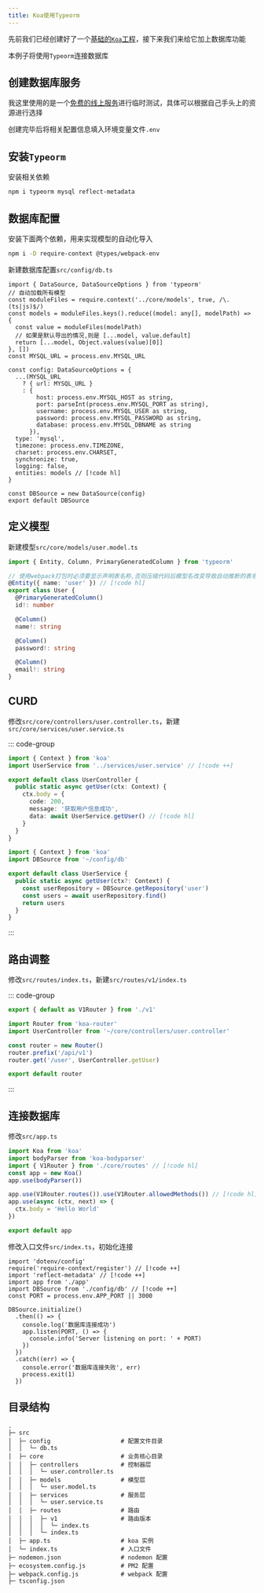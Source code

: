 ```yaml
---
title: Koa使用Typeorm
---
```


先前我们已经创建好了一个[基础的`Koa`工程](./create.md)，接下来我们来给它加上数据库功能

本例子将使用`Typeorm`连接数据库

## 创建数据库服务

我这里使用的是一个[免费的线上服务](https://methodot.com/)进行临时测试，具体可以根据自己手头上的资源进行选择

创建完毕后将相关配置信息填入环境变量文件`.env`

## 安装`Typeorm`

安装相关依赖

```sh
npm i typeorm mysql reflect-metadata
```

## 数据库配置

安装下面两个依赖，用来实现模型的自动化导入

```sh
npm i -D require-context @types/webpack-env
```

新建数据库配置`src/config/db.ts`

```ts{2-8}
import { DataSource, DataSourceOptions } from 'typeorm'
// 自动加载所有模型
const moduleFiles = require.context('../core/models', true, /\.(ts|js)$/)
const models = moduleFiles.keys().reduce((model: any[], modelPath) => {
  const value = moduleFiles(modelPath)
  // 如果是默认导出的情况,则是 [...model, value.default]
  return [...model, Object.values(value)[0]]
}, [])
const MYSQL_URL = process.env.MYSQL_URL

const config: DataSourceOptions = {
  ...(MYSQL_URL
    ? { url: MYSQL_URL }
    : {
        host: process.env.MYSQL_HOST as string,
        port: parseInt(process.env.MYSQL_PORT as string),
        username: process.env.MYSQL_USER as string,
        password: process.env.MYSQL_PASSWORD as string,
        database: process.env.MYSQL_DBNAME as string
      }),
  type: 'mysql',
  timezone: process.env.TIMEZONE,
  charset: process.env.CHARSET,
  synchronize: true,
  logging: false,
  entities: models // [!code hl]
}

const DBSource = new DataSource(config)
export default DBSource
```

## 定义模型

新建模型`src/core/models/user.model.ts`

```ts
import { Entity, Column, PrimaryGeneratedColumn } from 'typeorm'

// 使用webpack打包时必须要显示声明表名称,否则压缩代码后模型名改变导致自动推断的表名称跟着改变
@Entity({ name: 'user' }) // [!code hl]
export class User {
  @PrimaryGeneratedColumn()
  id!: number

  @Column()
  name!: string

  @Column()
  password!: string

  @Column()
  email!: string
}
```

## CURD

修改`src/core/controllers/user.controller.ts`，新建`src/core/services/user.service.ts`

::: code-group

```ts [user.controller.ts]
import { Context } from 'koa'
import UserService from '../services/user.service' // [!code ++]

export default class UserController {
  public static async getUser(ctx: Context) {
    ctx.body = {
      code: 200,
      message: '获取用户信息成功',
      data: await UserService.getUser() // [!code hl]
    }
  }
}
```

```ts [user.service.ts]
import { Context } from 'koa'
import DBSource from '~/config/db'

export default class UserService {
  public static async getUser(ctx?: Context) {
    const userRepository = DBSource.getRepository('user')
    const users = await userRepository.find()
    return users
  }
}
```

:::

## 路由调整

修改`src/routes/index.ts`，新建`src/routes/v1/index.ts`

::: code-group

```ts [routes/index.ts]
export { default as V1Router } from './v1'
```

```ts [v1/index.ts]
import Router from 'koa-router'
import UserController from '~/core/controllers/user.controller'

const router = new Router()
router.prefix('/api/v1')
router.get('/user', UserController.getUser)

export default router
```

:::

## 连接数据库

修改`src/app.ts`

```ts
import Koa from 'koa'
import bodyParser from 'koa-bodyparser'
import { V1Router } from './core/routes' // [!code hl]
const app = new Koa()
app.use(bodyParser())

app.use(V1Router.routes()).use(V1Router.allowedMethods()) // [!code hl]
app.use(async (ctx, next) => {
  ctx.body = 'Hello World'
})

export default app
```

修改入口文件`src/index.ts`，初始化连接

```ts{7-17}
import 'dotenv/config'
require('require-context/register') // [!code ++]
import 'reflect-metadata' // [!code ++]
import app from './app'
import DBSource from './config/db' // [!code ++]
const PORT = process.env.APP_PORT || 3000

DBSource.initialize()
  .then(() => {
    console.log('数据库连接成功')
    app.listen(PORT, () => {
      console.info('Server listening on port: ' + PORT)
    })
  })
  .catch((err) => {
    console.error('数据库连接失败', err)
    process.exit(1)
  })
```

## 目录结构

```
.
├─ src
│  ├─ config                    # 配置文件目录
│  │  └─ db.ts
│  ├─ core                      # 业务核心目录
│  │  ├─ controllers            # 控制器层
│  │  │  └─ user.controller.ts
│  │  ├─ models                 # 模型层
│  │  │  └─ user.model.ts
│  │  ├─ services               # 服务层
│  │  │  └─ user.service.ts
│  │  ├─ routes                 # 路由
│  │  │  ├─ v1                  # 路由版本
│  │  │  │  └─ index.ts
│  │  │  └─ index.ts
│  ├─ app.ts                    # koa 实例
│  └─ index.ts                  # 入口文件
├─ nodemon.json                 # nodemon 配置
├─ ecosystem.config.js          # PM2 配置
├─ webpack.config.js            # webpack 配置
├─ tsconfig.json
```
